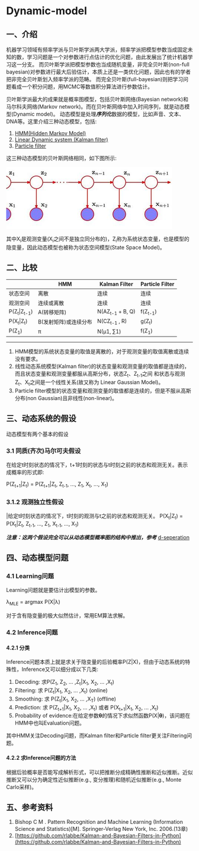 # Dynamic-model
## 一、介绍
机器学习领域有频率学派与贝叶斯学派两大学派，频率学派把模型参数当成固定未知的数，学习问题是一个对参数进行点估计的优化问题，由此发展出了统计机器学习这一分支。
而贝叶斯学派把模型参数也当成随机变量，非完全贝叶斯(non-full bayesian)对参数进行最大后验估计，本质上还是一类优化问题，因此也有的学者把非完全贝叶斯划入频率学派的范畴。
而完全贝叶斯(full-bayesian)则把学习问题看成一个积分问题，用MCMC等数值积分算法进行参数估计。

贝叶斯学派最大的成果就是概率图模型，包括贝叶斯网络(Bayesian network)和马尔科夫网络(Markov network)。而在贝叶斯网络中加入时间序列，就是动态模型(Dynamic model)。
动态模型是处理***序列化***数据的模型，比如声音、文本、DNA等。这里介绍三种动态模型，包括:

1. [HMM(Hidden Markov Model)](docs/HMM.md)
2. [Linear Dynamic system (Kalman filter)](docs/Kalman_filter.md)
3. [Particle filter](docs/Particle_filter.md)

这三种动态模型的贝叶斯网络相同，如下图所示:

![PGM](resources/DS_PGM.jfif)

其中X<sub>i</sub>是观测变量(X<sub>i</sub>之间不是独立同分布的)，Z<sub>i</sub>称为系统状态变量，也是模型的隐变量，因此动态模型也被称为状态空间模型(State Space Model)。

## 二、比较
|            |       HMM|   Kalman Filter|      Particle Filter|
|------      | ---------|----------------|---------------|
|状态空间     |     离散  |      连续      | 连续|
|观测空间     |  连续或离散|      连续      |  连续|
|P(Z<sub>t</sub>&#124;Z<sub>t-1</sub>)   |  A(转移矩阵)|   N(AZ<sub>t-1</sub> + B, Q)    |   f(Z<sub>t-1</sub>) |
|P(X<sub>t</sub>&#124;Z<sub>t</sub>)   |  B(发射矩阵)或连续分布|   N(CZ<sub>t-1</sub> , R)    |   g(Z<sub>t</sub>) |
|P(Z<sub>1</sub>)|                π    | N(μ1, ∑1) |  f(Z<sub>1</sub>)|
---
1. HMM模型的系统状态变量的取值是离散的，对于观测变量的取值离散或连续没有要求。
2. 线性动态系统模型(Kalman filter)的状态变量和观测变量的取值都是连续的，而且状态变量和观测变量都服从高斯分布，状态Z<sub>t</sub>、Z<sub>t-1</sub>之间
和状态与观测Z<sub>t</sub>、X<sub>t</sub>之间是一个线性关系(故又称为 Linear Gaussian Model)。
3. Particle filter模型的状态变量和观测变量的取值都是连续的，但是不服从高斯分布(non Gaussian)且非线性(non-linear)。

## 三、动态系统的假设
动态模型有两个基本的假设
### 3.1 同质(齐次)马尔可夫假设
在给定t时刻状态的情况下，t+1时刻的状态与t时刻之前的状态和观测无关。表示成概率的形式即:

P(Z<sub>t+1</sub>|Z<sub>t</sub>) = P(Z<sub>t+1</sub>|Z<sub>t</sub>, Z<sub>t-1</sub>, ..., Z<sub>1</sub>, X<sub>t</sub>, ..., X<sub>1</sub>)

### 3.1.2 观测独立性假设

|给定t时刻状态的情况下，t时刻的观测与t之前的状态和观测无关。
P(X<sub>t</sub>|Z<sub>t</sub>) = P(X<sub>t</sub>|Z<sub>t</sub>, Z<sub>t-1</sub>, ..., Z<sub>1</sub>, X<sub>t-1</sub>, ..., X<sub>1</sub>)

***注意：这两个假设完全可以从动态模型概率图的结构中推出，参考*** [d-seperation](https://zhuanlan.zhihu.com/p/41106670)

## 四、动态模型问题
### 4.1 Learning问题
Learning问题就是要估计出模型的参数。

λ<sub>MLE</sub> = argmax P(X|λ)

对于含有隐变量的极大似然估计，常用EM算法求解。

### 4.2 Inference问题
#### 4.2.1 分类
Inference问题本质上就是求关于隐变量的后验概率P(Z|X)，但由于动态系统的特殊性，Inference又可以细分成以下几类:

1. Decoding: 求P(Z<sub>1</sub>, Z<sub>2</sub>, ... ,Z<sub>t</sub>|X<sub>1</sub>, X<sub>2</sub>, ... ,X<sub>t</sub>)
2. Filtering: 求 P(Z<sub>t</sub>|X<sub>1</sub>, X<sub>2</sub>, ... ,X<sub>t</sub>) (online)
3. Smoothing: 求 P(Z<sub>t</sub>|X<sub>1</sub>, X<sub>2</sub>, ... ,X<sub>T</sub>) (offline)
4. Prediction: 求 P(Z<sub>t+1</sub>|X<sub>1</sub>, X<sub>2</sub>, ... ,X<sub>t</sub>) 或者 P(X<sub>t+1</sub>|X<sub>1</sub>, X<sub>2</sub>, ... ,X<sub>t</sub>) 
5. Probability of evidence:在给定参数**θ**的情况下求似然函数P(X|**θ**)，该问题在HMM中也叫Evaluation问题。


其中HMM关注Decoding问题，而Kalman filter和Particle filter更关注Filtering问题。

#### 4.2.2 求Inference问题的方法
根据后验概率是否能写成解析形式，可以把推断分成精确性推断和近似推断。近似推断又可以分为确定性近似推断(e.g., 变分推理)和随机近似推断(e.g., Monte Carlo采样)。




## 五、参考资料
1. Bishop C M . Pattern Recognition and Machine Learning (Information Science and Statistics)[M]. Springer-Verlag New York, Inc. 2006.(13章)
2. [https://github.com/rlabbe/Kalman-and-Bayesian-Filters-in-Python](https://github.com/rlabbe/Kalman-and-Bayesian-Filters-in-Python)

